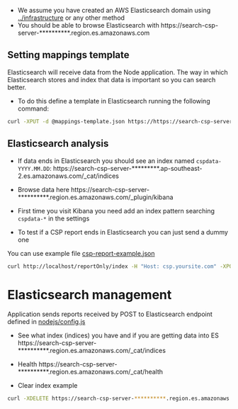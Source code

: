 * We assume you have created an AWS Elasticsearch domain using [../infrastructure](../infrastructure) or any other method
* You should be able to browse Elasticsearch with https://search-csp-server-**********.region.es.amazonaws.com

## Setting mappings template
Elasticsearch will receive data from the Node application. The way in which Elasticsearch stores and index that data is important so you can search better.

* To do this define a template in Elasticsearch running the following command:
```sh
curl -XPUT -d @mappings-template.json https://https://search-csp-server-**********.region.es.amazonaws.com/_template/cspdata
```

## Elasticsearch analysis

* If data ends in Elasticsearch you should see an index named `cspdata-YYYY.MM.DD`: https://search-csp-server-*********.ap-southeast-2.es.amazonaws.com/_cat/indices

* Browse data here https://search-csp-server-**********.region.es.amazonaws.com/_plugin/kibana

* First time you visit Kibana you need add an index pattern searching `cspdata-*` in the settings

* To test if a CSP report ends in Elasticsearch you can just send a dummy one

You can use example file  [csp-report-example.json](../example/csp-report-example.json)
```sh
curl http://localhost/reportOnly/index -H "Host: csp.yoursite.com" -XPOST -d @csp-server/example/csp-report-example.json
```

Elasticsearch management
========================
Application sends reports received by POST to Elasticsearch endpoint defined in [nodejs/config.js](./nodejs/config.js)

* See what index (indices) you have and if you are getting data into ES
https://search-csp-server-**********.region.es.amazonaws.com/_cat/indices

* Health
https://search-csp-server-**********.region.es.amazonaws.com/_cat/health

* Clear index example
```sh
curl -XDELETE https://search-csp-server-**********.region.es.amazonaws.com/cspdata-2016.07.09
```

